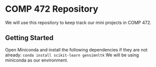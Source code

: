 # COMP 472 Repository
We will use this repository to keep track our mini projects in COMP 472.

## Getting Started
Open Miniconda and install the following dependencies if they are not already:
`conda install scikit-learn gensimnltk`
We will be using miniconda as our environment.